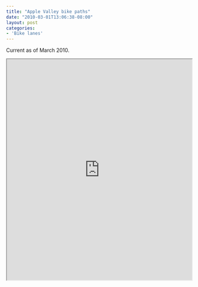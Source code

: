 ```yaml
---
title: "Apple Valley bike paths"
date: "2010-03-01T13:06:38-08:00"
layout: post
categories:
- 'Bike lanes'
---
```


Current as of March 2010.

<iframe class="scribd_iframe_embed" data-aspect-ratio="0.6470588235294118" data-auto-height="false" height="600" id="doc_51071" loading="lazy" scrolling="no" src="https://www.scribd.com/embeds/250092411/content?start_page=1&view_mode=scroll&access_key=key-zhgDLCfS3eUvAKtTSKi4&show_recommendations=true" width="100%"></iframe>